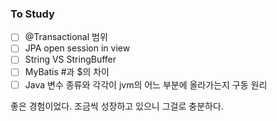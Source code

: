 ### To Study
- [ ] @Transactional 범위
- [ ] JPA open session in view
- [ ] String VS StringBuffer
- [ ] MyBatis #과 $의 차이
- [ ] Java 변수 종류와 각각이 jvm의 어느 부분에 올라가는지 구동 원리

좋은 경험이었다. 조금씩 성장하고 있으니 그걸로 충분하다.
